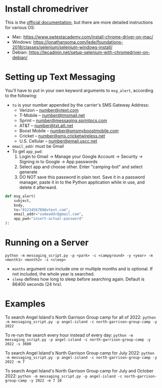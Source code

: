 # Install chromedriver
This is the [official documentation](https://chromedriver.chromium.org/), but there are more detailed instructions for various OS:

- Mac: https://www.swtestacademy.com/install-chrome-driver-on-mac/
- Windows: https://jonathansoma.com/lede/foundations-2018/classes/selenium/selenium-windows-install/
- Debian: https://tecadmin.net/setup-selenium-with-chromedriver-on-debian/

# Setting up Text Messaging

You'll have to put in your own keyword arguments to `msg_alert`, according to the following:

- `to` is your number appended by the carrier's SMS Gateway Address:
  - Verizon – number@vtext.com
  - T-Mobile – number@tmomail.net
  - Sprint – number@messaging.sprintpcs.com
  - AT&T – number@txt.att.net
  - Boost Mobile – number@smsmyboostmobile.com
  - Cricket – number@sms.cricketwireless.net
  - U.S. Cellular – number@email.uscc.net
- `email_addr` must be Gmail
- To get `app_pwd`:
  1. Login to Gmail -> Manage your Google Account -> Security -> Signing in to Google -> App passwords
  2. Select app and choose other. Enter "camping-bot" and select generate
  3. DO NOT save this password in plain text. Save it in a password manager, paste it in to the Python application while in use, and delete it afterward.

```python
def msg_alert(
    subject,
    body,
    to="0123456789@vtext.com",
    email_addr="someaddr@gmail.com",
    app_pwd="insert-actual-password"
):
```

# Running on a Server

`python -m messaging_script.py -p <park> -c <campground> -y <year> -m <month1> <month2> -s <sleep>`

- `months` argument can include one or multiple months and is optional. If not included, the whole year is searched.
- `sleep` defines how long to sleep before searching again. Default is 86400 seconds (24 hrs).

# Examples

To search Angel Island's North Garrison Group camp for all of 2022:
`python -m messaging_script.py -p angel-island -c north-garrison-group-camp -y 2022`

To re-run the search every hour instead of every day:
`python -m messaging_script.py -p angel-island -c north-garrison-group-camp -y 2022 -s 3600`

To search Angel Island's North Garrison Group camp for July 2022:
`python -m messaging_script.py -p angel-island -c north-garrison-group-camp -y 2022 -m 7`

To search Angel Island's North Garrison Group camp for July and October 2022:
`python -m messaging_script.py -p angel-island -c north-garrison-group-camp -y 2022 -m 7 10`
